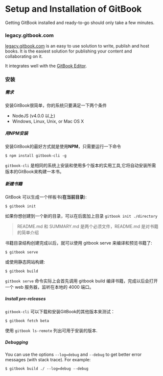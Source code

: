 # Setup and Installation of GitBook

Getting GitBook installed and ready-to-go should only take a few minutes.

### legacy.gitbook.com

[legacy.gitbook.com](https://legacy.gitbook.com) is an easy to use solution to write, publish and host books. It is the easiest solution for publishing your content and collaborating on it.

It integrates well with the [GitBook Editor](https://legacy.gitbook.com/editor).

### 安装

##### 需求

安装GitBook很简单，你的系统只要满足一下两个条件

* NodeJS (v4.0.0 以上)
* Windows, Linux, Unix, or Mac OS X

#####  用NPM安装

安装GitBook的最好方式就是使用**NPM**，只需要运行一下命令

```
$ npm install gitbook-cli -g
```

`gitbook-cli` 是相同的系统上安装和使用多个版本的实用工具,它将自动安装所需版本的GitBook来构建一本书。

##### 新建书籍

GitBook 可以生成一个样板书(**在当前目录**):

```
$ gitbook init
```

如果你想创建到一个新的目录，可以在后面加上目录 `gitbook init ./directory`

> README.md 和 SUMMARY.md 是两个必须文件，README.md 是对书籍的简单介绍

书籍目录结构创建完成以后，就可以使用 gitbook serve 来编译和预览书籍了:

```
$ gitbook serve
```

或使用静态网站构建:

```
$ gitbook build
```
```gitbook serve``` 命令实际上会首先调用 gitbook build 编译书籍，完成以后会打开一个 web 服务器，监听在本地的 4000 端口。

##### Install pre-releases

`gitbook-cli` 可以下载和安装GitBook的其他版本来测试：

```
$ gitbook fetch beta
```

使用 `gitbook ls-remote` 列出可用于安装的版本.

##### Debugging

You can use the options `--log=debug` and `--debug` to get better error messages (with stack trace). For example:

```
$ gitbook build ./ --log=debug --debug
```